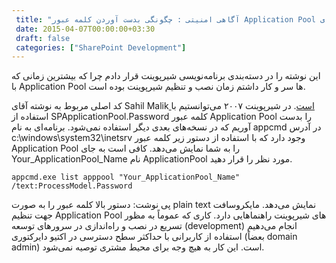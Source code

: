 ```yaml
---
 title: "آگاهی امنیتی : چگونگی بدست آوردن کلمه عبور Application Pool های IIS" 
 date: 2015-04-07T00:00:00+03:30
 draft: false 
 categories: ["SharePoint Development"]
---
```




این نوشته را در دسته‌بندی برنامه‌نویسی شیرپوینت قرار دادم چرا که بیشترین زمانی که با Application Pool ها سر و کار داشتم زمان نصب و تنظیم شیرپوینت بوده است.



کد اصلی مربوط به نوشته آقای Sahil Malik[ است](http://blah.winsmarts.com/2014-5-Find_an_Application_Pool-and-rsquo;s_password.aspx). در شیرپوینت ۲۰۰۷ می‌توانستیم با استفاده از SPApplicationPool.Password کلمه عبور Application Pool را بدست آوریم که در نسخه‌های بعدی دیگر استفاده نمی‌شود. برنامه‌ای به نام appcmd در آدرس c:\windows\system32\inetsrv وجود دارد که با استفاده از دستور زیر کلمه عبور Application Pool را به شما نمایش می‌دهد. کافی است به جای Your\_ApplicationPool\_Name نام ApplicationPool‌ مورد نظر را قرار دهید.



`appcmd.exe list apppool "Your_ApplicationPool_Name" /text:ProcessModel.Password`



پی نوشت: دستور بالا کلمه عبور را به صورت plain text نمایش می‌دهد. مایکروسافت جهت تنظیم Application Pool ‌های شیرپوینت راهنماهایی دارد. کاری که عموماً به مظور تسریع در نصب و راه‌اندازی در سرورهای توسعه (development) انجام می‌دهیم استفاده از کاربرانی با حداکثر سطح دسترسی در اکتیو دایرکتوری (بعضاً domain admin) است. این کار به هیچ وجه برای محیط‌ مشتری توصیه نمی‌شود.

